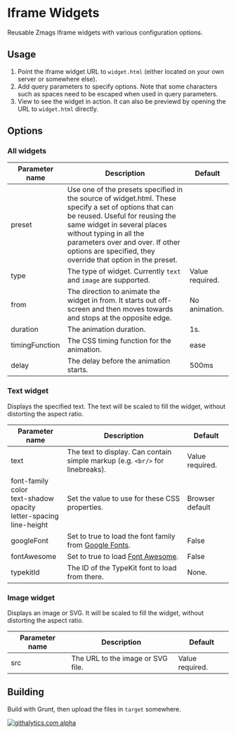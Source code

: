 # Iframe Widgets

Reusable Zmags Iframe widgets with various configuration options.

## Usage

1. Point the iframe widget URL to `widget.html` (either located on your own server or somewhere else).
1. Add query parameters to specify options. Note that some characters such as spaces need to be escaped when used in query parameters.
1. View to see the widget in action. It can also be previewd by opening the URL to `widget.html` directly.


## Options

### All widgets
Parameter name|Description|Default
---|---|---
preset|Use one of the presets specified in the source of widget.html. These specify a set of options that can be reused. Useful for reusing the same widget in several places without typing in all the parameters over and over. If other options are specified, they override that option in the preset.
type|The type of widget. Currently `text` and `image` are supported.|Value required.
from|The direction to animate the widget in from. It starts out off-screen and then moves towards and stops at the opposite edge.|No animation.
duration|The animation duration.|1s.
timingFunction|The CSS timing function for the animation.|ease
delay|The delay before the animation starts.|500ms

### Text widget
Displays the specified text. The text will be scaled to fill the widget, without distorting the aspect ratio.

Parameter name|Description|Default
---|---|---
text|The text to display. Can contain simple markup (e.g. `<br/>` for linebreaks).|Value required.
font-family<br/> color<br/> text-shadow<br/> opacity<br/> letter-spacing<br/> line-height|Set the value to use for these CSS properties.|Browser default
googleFont|Set to true to load the font family from [Google Fonts](https://www.google.com/fonts).|False
fontAwesome|Set to true to load [Font Awesome](http://fortawesome.github.io/Font-Awesome/).|False
typekitId|The ID of the TypeKit font to load from there.|None.

### Image widget
Displays an image or SVG. It will be scaled to fill the widget, without distorting the aspect ratio.

Parameter name|Description|Default
---|---|---
src|The URL to the image or SVG file.|Value required.

## Building
Build with Grunt, then upload the files in `target` somewhere.

[![githalytics.com alpha](https://cruel-carlota.pagodabox.com/ee572733c662aee473ea4e83442d5ed1 "githalytics.com")](http://githalytics.com/Lugribossk/iframe-widgets)